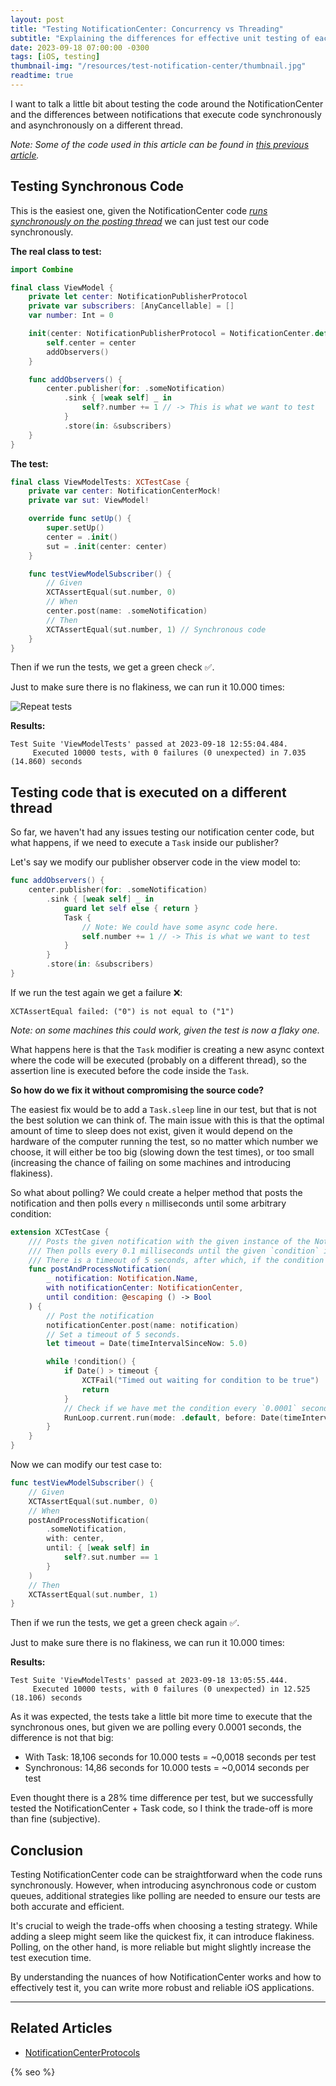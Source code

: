 ```yaml
---
layout: post
title: "Testing NotificationCenter: Concurrency vs Threading"
subtitle: "Explaining the differences for effective unit testing of each scenario"
date: 2023-09-18 07:00:00 -0300
tags: [iOS, testing]
thumbnail-img: "/resources/test-notification-center/thumbnail.jpg"
readtime: true
---
```


I want to talk a little bit about testing the code around the NotificationCenter and the differences between notifications that execute code synchronously and asynchronously on a different thread.

_Note: Some of the code used in this article can be found in [this previous article](/2023-08-12-new-app-notification-center-protocols/)._

## Testing Synchronous Code

This is the easiest one, given the NotificationCenter code _[runs synchronously on the posting thread](https://developer.apple.com/documentation/foundation/notificationcenter/1411723-addobserver)_ we can just test our code synchronously.

**The real class to test:**

```swift
import Combine

final class ViewModel {
    private let center: NotificationPublisherProtocol
    private var subscribers: [AnyCancellable] = []
    var number: Int = 0

    init(center: NotificationPublisherProtocol = NotificationCenter.default) {
        self.center = center
        addObservers()
    }

    func addObservers() {
        center.publisher(for: .someNotification)
            .sink { [weak self] _ in
                self?.number += 1 // -> This is what we want to test
            }
            .store(in: &subscribers)
    }
}
```

**The test:**

```swift
final class ViewModelTests: XCTestCase {
    private var center: NotificationCenterMock!
    private var sut: ViewModel!

    override func setUp() {
        super.setUp()
        center = .init()
        sut = .init(center: center)
    }

    func testViewModelSubscriber() {
        // Given
        XCTAssertEqual(sut.number, 0)
        // When
        center.post(name: .someNotification)
        // Then
        XCTAssertEqual(sut.number, 1) // Synchronous code
    }
}
```

Then if we run the tests, we get a green check ✅.

Just to make sure there is no flakiness, we can run it 10.000 times:

![Repeat tests]({{static.static_files}}/resources/test-notification-center/repeat-tests.png)

**Results:**

```
Test Suite 'ViewModelTests' passed at 2023-09-18 12:55:04.484.
	 Executed 10000 tests, with 0 failures (0 unexpected) in 7.035 (14.860) seconds
```

## Testing code that is executed on a different thread

So far, we haven't had any issues testing our notification center code, but what happens, if we need to execute a `Task` inside our publisher?

Let's say we modify our publisher observer code in the view model to:

```swift
func addObservers() {
    center.publisher(for: .someNotification)
        .sink { [weak self] _ in
            guard let self else { return }
            Task {
                // Note: We could have some async code here.
                self.number += 1 // -> This is what we want to test
            }
        }
        .store(in: &subscribers)
}
```

If we run the test again we get a failure ❌:

`XCTAssertEqual failed: ("0") is not equal to ("1")`

_Note: on some machines this could work, given the test is now a flaky one._

What happens here is that the `Task` modifier is creating a new async context where the code will be executed (probably on a different thread), so the assertion line is executed before the code inside the `Task`.

**So how do we fix it without compromising the source code?**

The easiest fix would be to add a `Task.sleep` line in our test, but that is not the best solution we can think of. The main issue with this is that the optimal amount of time to sleep does not exist, given it would depend on the hardware of the computer running the test, so no matter which number we choose, it will either be too big (slowing down the test times), or too small (increasing the chance of failing on some machines and introducing flakiness).

So what about polling? We could create a helper method that posts the notification and then polls every `n` milliseconds until some arbitrary condition:

```swift
extension XCTestCase {
    /// Posts the given notification with the given instance of the NotificationCenter.
    /// Then polls every 0.1 milliseconds until the given `condition` is met.
    /// There is a timeout of 5 seconds, after which, if the condition has not been met, the test fails.
    func postAndProcessNotification(
        _ notification: Notification.Name,
        with notificationCenter: NotificationCenter,
        until condition: @escaping () -> Bool
    ) {
        // Post the notification
        notificationCenter.post(name: notification)
        // Set a timeout of 5 seconds.
        let timeout = Date(timeIntervalSinceNow: 5.0)

        while !condition() {
            if Date() > timeout {
                XCTFail("Timed out waiting for condition to be true")
                return
            }
            // Check if we have met the condition every `0.0001` seconds (0.1 milliseconds).
            RunLoop.current.run(mode: .default, before: Date(timeIntervalSinceNow: 0.0001))
        }
    }
}
```

Now we can modify our test case to:

```swift
func testViewModelSubscriber() {
    // Given
    XCTAssertEqual(sut.number, 0)
    // When
    postAndProcessNotification(
        .someNotification,
        with: center,
        until: { [weak self] in
            self?.sut.number == 1
        }
    )
    // Then
    XCTAssertEqual(sut.number, 1)
}
```

Then if we run the tests, we get a green check again ✅.

Just to make sure there is no flakiness, we can run it 10.000 times:

**Results:**

```
Test Suite 'ViewModelTests' passed at 2023-09-18 13:05:55.444.
	 Executed 10000 tests, with 0 failures (0 unexpected) in 12.525 (18.106) seconds
```

As it was expected, the tests take a little bit more time to execute that the synchronous ones, but given we are polling every 0.0001 seconds, the difference is not that big:

* With Task: 18,106 seconds for 10.000 tests = ~0,0018 seconds per test
* Synchronous: 14,86 seconds for 10.000 tests = ~0,0014 seconds per test

Even thought there is a 28% time difference per test, but we successfully tested the NotificationCenter + Task code, so I think the trade-off is more than fine (subjective).

## Conclusion

Testing NotificationCenter code can be straightforward when the code runs synchronously. However, when introducing asynchronous code or custom queues, additional strategies like polling are needed to ensure our tests are both accurate and efficient.

It's crucial to weigh the trade-offs when choosing a testing strategy. While adding a sleep might seem like the quickest fix, it can introduce flakiness. Polling, on the other hand, is more reliable but might slightly increase the test execution time.

By understanding the nuances of how NotificationCenter works and how to effectively test it, you can write more robust and reliable iOS applications.

---

## Related Articles

- [NotificationCenterProtocols](/2023-08-12-new-app-notification-center-protocols/) 

<!-- Do not remove - SEO meta tags -->
{% seo %}